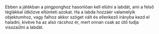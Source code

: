 Ebben a játékban a pingponghoz hasonlóan kell elütni a labdát, ami a felső téglákkal ütközve eltünteti azokat. Ha a labda hozzáér valamelyik objektumhoz, vagy falhoz akkor szöget vált és ellenkező irányba kezd el haladni, kivéve ha az alsó rácshoz ér, mert onnan csak az ütő tudja visszaütni a labdát.
